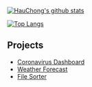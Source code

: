[![HauChong's github stats](https://github-readme-stats.vercel.app/api?username=hauchongtang&count_private=true&show_icons=true)](https://github.com/anuraghazra/github-readme-stats)

[![Top Langs](https://github-readme-stats.vercel.app/api/top-langs/?username=hauchongtang&layout=compact)](https://github.com/anuraghazra/github-readme-stats)

## Projects
- [Coronavirus Dashboard](https://hauchongtang.github.io/covid-dash/#/)
- [Weather Forecast](https://hauchongtang.github.io/rainorshine/)
- [File Sorter](https://github.com/hauchongtang/autoSORT)
